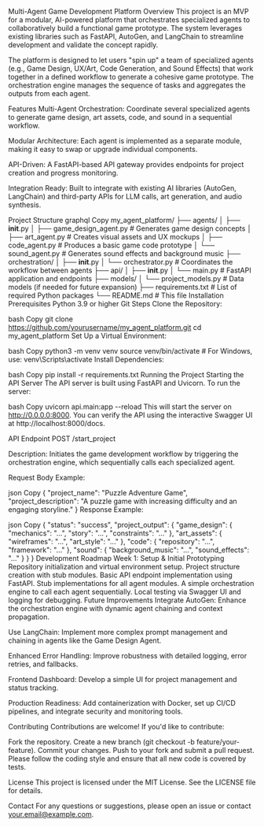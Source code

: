 Multi-Agent Game Development Platform
Overview
This project is an MVP for a modular, AI-powered platform that orchestrates specialized agents to collaboratively build a functional game prototype. The system leverages existing libraries such as FastAPI, AutoGen, and LangChain to streamline development and validate the concept rapidly.

The platform is designed to let users "spin up" a team of specialized agents (e.g., Game Design, UX/Art, Code Generation, and Sound Effects) that work together in a defined workflow to generate a cohesive game prototype. The orchestration engine manages the sequence of tasks and aggregates the outputs from each agent.

Features
Multi-Agent Orchestration:
Coordinate several specialized agents to generate game design, art assets, code, and sound in a sequential workflow.

Modular Architecture:
Each agent is implemented as a separate module, making it easy to swap or upgrade individual components.

API-Driven:
A FastAPI-based API gateway provides endpoints for project creation and progress monitoring.

Integration Ready:
Built to integrate with existing AI libraries (AutoGen, LangChain) and third-party APIs for LLM calls, art generation, and audio synthesis.

Project Structure
graphql
Copy
my_agent_platform/
├── agents/
│   ├── __init__.py
│   ├── game_design_agent.py       # Generates game design concepts
│   ├── art_agent.py               # Creates visual assets and UX mockups
│   ├── code_agent.py              # Produces a basic game code prototype
│   └── sound_agent.py             # Generates sound effects and background music
├── orchestration/
│   ├── __init__.py
│   └── orchestrator.py            # Coordinates the workflow between agents
├── api/
│   ├── __init__.py
│   └── main.py                    # FastAPI application and endpoints
├── models/
│   └── project_models.py          # Data models (if needed for future expansion)
├── requirements.txt               # List of required Python packages
└── README.md                      # This file
Installation
Prerequisites
Python 3.9 or higher
Git
Steps
Clone the Repository:

bash
Copy
git clone https://github.com/yourusername/my_agent_platform.git
cd my_agent_platform
Set Up a Virtual Environment:

bash
Copy
python3 -m venv venv
source venv/bin/activate   # For Windows, use: venv\Scripts\activate
Install Dependencies:

bash
Copy
pip install -r requirements.txt
Running the Project
Starting the API Server
The API server is built using FastAPI and Uvicorn. To run the server:

bash
Copy
uvicorn api.main:app --reload
This will start the server on http://0.0.0.0:8000. You can verify the API using the interactive Swagger UI at http://localhost:8000/docs.

API Endpoint
POST /start_project

Description:
Initiates the game development workflow by triggering the orchestration engine, which sequentially calls each specialized agent.

Request Body Example:

json
Copy
{
  "project_name": "Puzzle Adventure Game",
  "project_description": "A puzzle game with increasing difficulty and an engaging storyline."
}
Response Example:

json
Copy
{
  "status": "success",
  "project_output": {
    "game_design": { "mechanics": "...", "story": "...", "constraints": "..." },
    "art_assets": { "wireframes": "...", "art_style": "..." },
    "code": { "repository": "...", "framework": "..." },
    "sound": { "background_music": "...", "sound_effects": "..." }
  }
}
Development Roadmap
Week 1: Setup & Initial Prototyping
Repository initialization and virtual environment setup.
Project structure creation with stub modules.
Basic API endpoint implementation using FastAPI.
Stub implementations for all agent modules.
A simple orchestration engine to call each agent sequentially.
Local testing via Swagger UI and logging for debugging.
Future Improvements
Integrate AutoGen:
Enhance the orchestration engine with dynamic agent chaining and context propagation.

Use LangChain:
Implement more complex prompt management and chaining in agents like the Game Design Agent.

Enhanced Error Handling:
Improve robustness with detailed logging, error retries, and fallbacks.

Frontend Dashboard:
Develop a simple UI for project management and status tracking.

Production Readiness:
Add containerization with Docker, set up CI/CD pipelines, and integrate security and monitoring tools.

Contributing
Contributions are welcome! If you'd like to contribute:

Fork the repository.
Create a new branch (git checkout -b feature/your-feature).
Commit your changes.
Push to your fork and submit a pull request.
Please follow the coding style and ensure that all new code is covered by tests.

License
This project is licensed under the MIT License. See the LICENSE file for details.

Contact
For any questions or suggestions, please open an issue or contact your.email@example.com.
